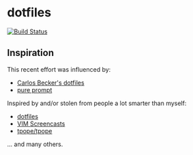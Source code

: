 # dotfiles

[![Build Status](https://travis-ci.org/mnarrell/dotfiles.svg?branch=master)](https://travis-ci.org/mnarrell/dotfiles)

## Inspiration

This recent effort was influenced by:

* [Carlos Becker's dotfiles](https://github.com/caarlos0/dotfiles)
* [pure prompt](https://github.com/sindresorhus/pure)

Inspired by and/or stolen from people a lot smarter than myself:

* [dotfiles](https://github.com/wincent/wincent)
* [VIM Screencasts](https://www.youtube.com/playlist?list=PLwJS-G75vM7kFO-yUkyNphxSIdbi_1NKX)
* [tpope/tpope](https://github.com/tpope/tpope)

... and many others.
